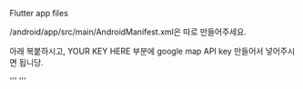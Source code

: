 Flutter app files

/android/app/src/main/AndroidManifest.xml은 따로 만들어주세요.

아래 복붙하시고, YOUR KEY HERE 부분에 google map API key 만들어서 넣어주시면 됩니당.

'''
<manifest xmlns:android="http://schemas.android.com/apk/res/android"
    package="com.example.homey_client">
    <uses-permission android:name='android.permission.ACCESS_COARSE_LOCATION' />
    <uses-permission android:name='android.permission.ACCESS_FINE_LOCATION' />
   <application
        android:label="homey_client"
        android:name="${applicationName}"
        android:icon="@mipmap/ic_launcher">
        <activity
            android:name=".MainActivity"
            android:exported="true"
            android:launchMode="singleTop"
            android:theme="@style/LaunchTheme"
            android:configChanges="orientation|keyboardHidden|keyboard|screenSize|smallestScreenSize|locale|layoutDirection|fontScale|screenLayout|density|uiMode"
            android:hardwareAccelerated="true"
            android:windowSoftInputMode="adjustResize">
            <!-- Specifies an Android theme to apply to this Activity as soon as
                 the Android process has started. This theme is visible to the user
                 while the Flutter UI initializes. After that, this theme continues
                 to determine the Window background behind the Flutter UI. -->
            <meta-data
              android:name="io.flutter.embedding.android.NormalTheme"
              android:resource="@style/NormalTheme"
              />
            <intent-filter>
                <action android:name="android.intent.action.MAIN"/>
                <category android:name="android.intent.category.LAUNCHER"/>
            </intent-filter>
        </activity>
        <!-- Don't delete the meta-data below.
             This is used by the Flutter tool to generate GeneratedPluginRegistrant.java -->
        <meta-data
            android:name="flutterEmbedding"
            android:value="2" />
        <meta-data android:name="com.google.android.geo.API_KEY"
               android:value="YOUR KEY HERE"/>
    </application>
</manifest>
'''
